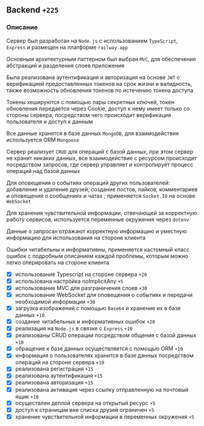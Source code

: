 ## Backend `+225`

### Описание

Сервер был разработан на `Node.js` с использованием `TypeScript`, `Express` и размещен на платформе `railway.app`

Основным архитектурным паттерном был выбран `MVC`, для обеспечения абстракций и разделения слоев приложения

Была реализована аутентификация и авторизация на основе `JWT` с верификацией предоставленных токенов на срок жизни и валидность, также возможность обновления токенов по истечению токена доступа

Токены хешируются с помощью пары секретных ключей, токен обновления передается через Cookie, доступ к нему имеет только со стороны сервера, посредством чего происходит верификация пользователя и доступ к данным

Все данные хранятся в базе данных `MongoDB`, для взаимодействия используется ORM `Mongoose`

Сервер реализует `CRUD` для операций с базой данных, при этом сервер не хранит никаких данных, все взаимодействие с ресурсом происходит посредством запросов, где сервер управляет и контролирует процесс операций над базой данных

Для оповещения о событиях операций других пользователей: добавление и удаление друзей, создание постов, лайков, комментариев и оповещения о сообщениях и чатах ; применяется `Socket.IO` на основе `WebSocket`

Для хранения чувствительной информации, отвечающей за корректную работу сервисов, используется переменные окружения через `dotenv`

Данные о запросах отражают корректную информацию и уместную информацию для использования на стороне клиента

Ошибки читабельны и информативны, применяется кастомный класс ошибок с подробным описанием каждой проблемы, которым можно легко оперировать на стороне клиента

- [x] использование Typescript на стороне сервера `+20`
- [x] использована настройка noImplicitAny `+5`
- [x] использование MVC для разграничения слоев `+30`
- [x] использование WebSocket для оповещения о событиях и передачи необходимой информации `+30`
- [x] загрузка изображений с помощью `Base64` и хранение их в базе данных `+10`
- [x] создание читабельных и информативных ошибок `+20`
- [x] реализация на `Node.js` в связке с `Express` `+10`
- [x] реализованы СRUD операции посредством общения с базой данных `+10`
- [x] обращение к базе данных осуществляется с помощью ORM `+10`
- [x] информация о пользователях хранится в базе данных посредством операций на стороне сервера `+10`
- [x] реализована регистрация `+15`
- [x] реализована аутентификация `+15`
- [x] реализована авторизация `+15`
- [x] реализована активация через ссылку отправленную на почтовый ящик `+10`
- [x] осуществлен деплой сервера на открытый ресурс `+5`
- [x] доступ к страницам вне списка друзей ограничен `+5`
- [x] хранение чувствительной информации в переменных окружения `+5`
